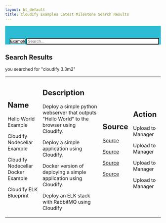 ```yaml
---
layout: bt_default
title: Cloudify Examples Latest Milestone Search Results
---
```


<script type="text/javascript">
</script>

<section id="example-search-bar">
	<div style="background-color:#2CBDD4">
		<form id="top-search" name="top-search" style="min-width:100%;padding: 25px 0 0 15px" method="get" action="javascript:action">
			<p>
				<select id="select-example-type" name="select-example-type" style="color:#000000;max-width:10%;-webkit-appearance:none;border-style:solid;border-color:black;" onChange="this.form.action=this.options[this.selectedIndex].value;">
	                <option selected disabled>Example Type &#x25BC;</option>
					<option value="search-results-blueprints.html"> Blueprints </option>
					<option value="search-results-plugins.html"> Plugins </option>
					<option value="search-results-integrations.html"> Integrations </option>
				</select>
				<input type="text" style="width:85%;border-style:solid;border-color:black;" name="search" placeholder="Search...">
			</p>
		</form>
    </dev>
</section>

<section id="inner-headline">
	<div class="container">
		<div class="row">
			<div class="span12">
				<div class="inner-heading">
					<h1><strong>Search Results</strong></h1>
					<p>you searched for "cloudify 3.3m2"</p>
				</div>
			</div>
		</div>			
	</div>
</section>

<section id="content" style="padding-top:0px;">
	<div class="container" style="min-height:500px;">
		<div class="row">
			<div class="span12">
			<table style="width:100%;border:0px">
				<tr>			 		
					<td style="background-color:transparent;">
						<h2><strong>Name</strong></h2>
						<p>Hello World Example</p>
						<p>Cloudify Nodecellar Example</p>
						<p>Cloudify Nodecellar Docker Example</p>
						<p>Cloudify ELK Blueprint</p>
					</td>
					<td style="background-color:transparent;">
						<h2><strong>Description</strong></h2>
						<p>Deploy a simple python webserver that outputs "Hello World" to the browser using Cloudify.</p>
						<p>Deploy a simple application using Cloudify.</p>
						<p>Docker version of deploying a simple application using Cloudify.</p>
						<p>Deploy an ELK stack with RabbitMQ using Cloudify</p>
					</td>
					<td style="background-color:transparent;">
						<h2><strong> Source </strong></h2>	
						<p><a href="https://github.com/cloudify-cosmo/cloudify-hello-world-example/tree/3.3m2">Source</a></p>
						<p><a href="https://github.com/cloudify-cosmo/cloudify-nodecellar-example/tree/3.3m2"> Source </a> </p>
						<p><a href="https://github.com/cloudify-cosmo/cloudify-nodecellar-docker-example/tree/3.3m2"> Source </a> </p>
						<p><a href="https://github.com/cloudify-cosmo/cloudify-elk-blueprint"> Source </a> </p>
					</td>
					<td style="background-color:transparent;">
						<h2><strong>Action</strong></h2>
						<p>Upload to Manager</p>
						<p>Upload to Manager</p>
						<p>Upload to Manager</p>
						<p>Upload to Manager</p>
					</td>
				</tr>							
			</table>
			</div>
		</div>
	</div>
</section>
